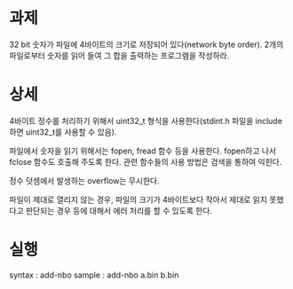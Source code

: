 # 과제
32 bit 숫자가 파일에 4바이트의 크기로 저장되어 있다(network byte order). 2개의 파일로부터 숫자를 읽어 들여 그 합을 출력하는 프로그램을 작성하라.

# 상세
4바이트 정수를 처리하기 위해서 uint32_t 형식을 사용한다(stdint.h 파일을 include하면 uint32_t를 사용할 수 있음).

파일에서 숫자을 읽기 위해서는 fopen, fread 함수 등을 사용한다. fopen하고 나서 fclose 함수도 호출해 주도록 한다. 관련 함수들의 사용 방법은 검색을 통하여 익힌다.

정수 덧셈에서 발생하는 overflow는 무시한다.

파일이 제대로 열리지 않는 경우, 파일의 크기가 4바이트보다 작아서 제대로 읽지 못했다고 판단되는 경우 등에 대해서 에러 처리를 할 수 있도록 한다.

# 실행
syntax : add-nbo <file1> <file2>
sample : add-nbo a.bin b.bin
